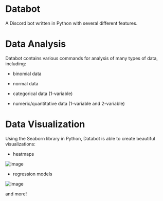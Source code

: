 # Databot
A Discord bot written in Python with several different features.

# Data Analysis
Databot contains various commands for analysis of many types of data, including:

- binomial data

- normal data

- categorical data (1-variable)

- numeric/quantitative data (1-variable and 2-variable)

# Data Visualization
Using the Seaborn library in Python, Databot is able to create beautiful visualizations: 

- heatmaps

![image](https://user-images.githubusercontent.com/55766890/193429488-537309b6-e504-4345-aee0-4a4d594b70b8.png)

- regression models

![image](https://user-images.githubusercontent.com/55766890/193429164-a513afea-d2b9-4a7a-8132-e2e82145d39e.png)

and more!
